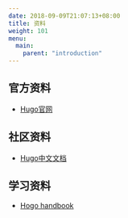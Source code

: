 ```yaml
---
date: 2018-09-09T21:07:13+08:00
title: 资料
weight: 101
menu:
  main:
    parent: "introduction"
---
```


## 官方资料

- [Hugo官网](http://gohugo.io/)

## 社区资料

- [Hugo中文文档](http://gohugo.org/)

## 学习资料

- [Hogo handbook](https://jimmysong.io/hugo-handbook/)

